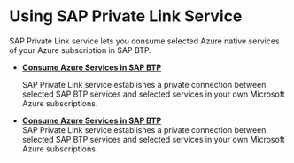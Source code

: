 <!-- loio3672119271fe4b319eaf3624870044b0 -->

# Using SAP Private Link Service

SAP Private Link service lets you consume selected Azure native services of your Azure subscription in SAP BTP.

-   [**Consume Azure Services in SAP BTP**](https://help.sap.com/docs/PRIVATE_LINK/42acd88cb4134ba2a7d3e0e62c9fe6cf/e9cc67716a3a41c9885862661e6c4234.html?locale=en-US&version=CLOUD)

    SAP Private Link service establishes a private connection between selected SAP BTP services and selected services in your own Microsoft Azure subscriptions.


-   **[Consume Azure Services in SAP BTP](consume-azure-services-in-sap-btp-e9cc677.md "SAP Private Link service  establishes
		a private connection between selected SAP BTP services and selected
		services in your own Microsoft Azure subscriptions.")**  
SAP Private Link service establishes a private connection between selected SAP BTP services and selected services in your own Microsoft Azure subscriptions.


